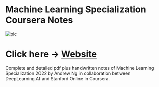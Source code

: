 # Machine Learning Specialization Coursera Notes
![pic](https://github.com/arjunan-k/Machine-Learning-Specialization-Coursera/blob/main/Images/Machine_Learning_Specialization_Coursera.png?raw=true)

# Click here -> [Website](https://arjunan-k.github.io/Machine-Learning-Specialization-Coursera-Notes/)
Complete and detailed pdf plus handwritten notes of Machine Learning Specialization 2022 by Andrew Ng in collaboration between DeepLearning.AI and Stanford Online in Coursera.
